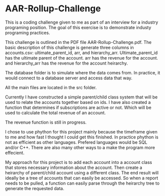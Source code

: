 # AAR-Rollup-Challenge
This is a coding challenge given to me as part of an interview for a industry programing position. 
The goal of this exercise is to demonstrate industy programing practices.

This challenge is outlined in the PDF file AAR-Rollup-Challenge.pdf. The basic description of this
challenge is generate three columns in accounts.csv: ultimate_parent_id, arr, and hierarchy_arr.
 Ultimate_parent_id has the ultimate parent of the account. arr has the revenue for the account.
 and hierarchy_arr has the revenue for the account heirarchy. 

The database folder is to simulate where the data comes from. In practice, it would connect to
a database server and access data that way.

All the main files are located in the src folder.

Currently I have constructed a simple parent/child class system that will be used to relate the 
accounts together based on ids. I have also created a function that determines if subscriptions
are active or not. Which will be used to calculate the total revenue of an account. 

The revenue function is still in progress. 

I chose to use phython for this project mainly because the timeframe given to me and how fast I thought
I could get this finished. In practice phython is not as efficient as other languages. Prefered languages
would be SQL and/or C++. There are also many other ways to a make the program more effecient.


My approach for this project is to add each account into a account class that stores necessary information about the account. 
Then create a heirarchy of parent/child account using a different class. The end result will ideally be a tree of 
accounts that can easily be accessed. So when a report needs to be pulled, a function can easily parse through the 
heirarchy tree to generate the requested data. 

